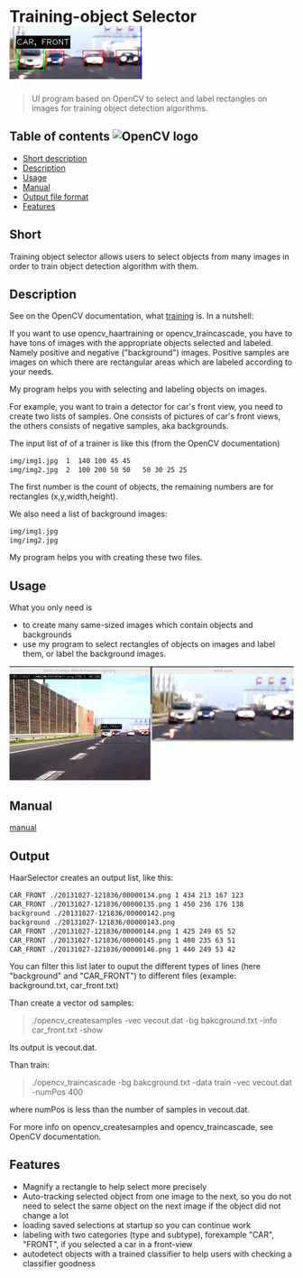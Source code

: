 # Training-object Selector ![labeling](doc/images/label_001.png)

> UI program based on OpenCV to select and label rectangles on images for training object detection algorithms.

## Table of contents ![OpenCV logo](http://docs.opencv.org/_static/opencv-logo-white.png)
* [Short description](#short)
* [Description](#description)
* [Usage](#usage)
* [Manual](#manual)
* [Output file format](#output)
* [Features](#features)

## Short

Training object selector allows users to select objects from many images in order to train object detection algorithm 
with them.

## Description

See on the OpenCV documentation, what
[training](http://docs.opencv.org/doc/user_guide/ug_traincascade.html) is. In a nutshell:

If you want to use opencv_haartraining or opencv_traincascade, you have to have tons of images with
the appropriate objects selected and labeled. Namely 
positive and negative ("background") images. Positive samples are images on which there are rectangular areas which are
labeled according to your needs.

My program helps you with selecting and labeling objects on images.

For example, you want to train a detector for car's front view, you need to create two lists of samples. One consists of
pictures of car's front views, the others consists of negative samples, aka backgrounds.

The input list of of a trainer is like this (from the OpenCV documentation)

```
img/img1.jpg  1  140 100 45 45
img/img2.jpg  2  100 200 50 50   50 30 25 25
```

The first number is the count of objects, the remaining numbers are for rectangles (x,y,width,height).

We also need a list of background images:

```
img/img1.jpg
img/img2.jpg
```

My program helps you with creating these two files.

## Usage

What you only need is 
* to create many same-sized images which contain objects and backgrounds
* use my program to select rectangles of objects on images and label them, or label the background images.

![screenshot](doc/images/screenshot_001_small.png)

## Manual

[manual](doc/README.md)

## Output

HaarSelector creates an output list, like this:

```
CAR_FRONT ./20131027-121836/00000134.png 1 434 213 167 123
CAR_FRONT ./20131027-121836/00000135.png 1 450 236 176 138
background ./20131027-121836/00000142.png
background ./20131027-121836/00000143.png
CAR_FRONT ./20131027-121836/00000144.png 1 425 249 65 52
CAR_FRONT ./20131027-121836/00000145.png 1 408 235 63 51
CAR_FRONT ./20131027-121836/00000146.png 1 440 249 53 42
```

You can filter this list later to ouput the different types of lines
(here "background" and "CAR_FRONT") to different files (example: background.txt, car_front.txt)

Than create a vector od samples:
>./opencv_createsamples -vec vecout.dat -bg bakcground.txt -info car_front.txt -show

Its output is vecout.dat.

Than train:
>./opencv_traincascade -bg bakcground.txt -data train -vec vecout.dat -numPos 400

where numPos is less than the number of samples in vecout.dat.

For more info on opencv_createsamples and opencv_traincascade, see OpenCV documentation.


## Features
* Magnify a rectangle to help select more precisely
* Auto-tracking selected object from one image to the next, so you do not need to select the same object on the next image
if the object did not change a lot
* loading saved selections at startup so you can continue work
* labeling with two categories (type and subtype), forexample "CAR", "FRONT", if you selected a car in a front-view
* autodetect objects with a trained classifier to help users with checking a classifier goodness



